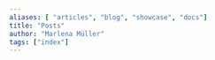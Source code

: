 ```yaml
---
aliases: [ "articles", "blog", "showcase", "docs"]
title: "Posts"
author: "Marlena Müller"
tags: ["index"]
---
```


